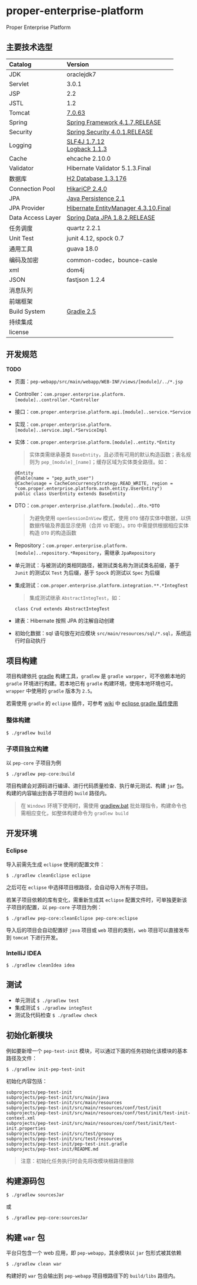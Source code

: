proper-enterprise-platform
==========================

Proper Enterprise Platform


主要技术选型
-----------

|Catalog|Version|
|:--|:--|
|JDK|oraclejdk7|
|Servlet|3.0.1|
|JSP|2.2|
|JSTL|1.2|
|Tomcat|[7.0.63](http://tomcat.apache.org/download-70.cgi)|
|Spring|[Spring Framework 4.1.7.RELEASE](https://github.com/spring-projects/spring-framework/tree/v4.1.7.RELEASE)|
|Security|[Spring Security 4.0.1.RELEASE](https://github.com/spring-projects/spring-security/tree/4.0.1.RELEASE)|
|Logging|[SLF4J 1.7.12](https://github.com/qos-ch/slf4j/tree/v_1.7.12)<br/>[Logback 1.1.3](https://github.com/qos-ch/logback)|
|Cache|ehcache 2.10.0|
|Validator|Hibernate Validator 5.1.3.Final|
|数据库|[H2 Database 1.3.176](https://github.com/h2database/h2database/tree/version-1.3/version-1.3.176/h2)|
|Connection Pool|[HikariCP 2.4.0](https://github.com/brettwooldridge/HikariCP/tree/HikariCP-2.4.0)|
|JPA|[Java Persistence 2.1](https://jcp.org/aboutJava/communityprocess/final/jsr338/index.html)|
|JPA Provider|[Hibernate EntityManager 4.3.10.Final](https://github.com/hibernate/hibernate-orm/tree/4.3.10.Final)|
|Data Access Layer|[Spring Data JPA 1.8.2.RELEASE](https://github.com/spring-projects/spring-data-jpa/tree/1.8.2.RELEASE)|
|任务调度|quartz 2.2.1|
|Unit Test|junit 4.12, spock 0.7|
|通用工具|guava 18.0|
|编码及加密|common-codec，bounce-casle|
|xml|dom4j|
|JSON|fastjson 1.2.4|
|消息队列||
|前端框架||
|Build System|[Gradle 2.5](https://github.com/gradle/gradle)|
|持续集成||
|license||


开发规范
-------

**TODO**

* 页面：`pep-webapp/src/main/webapp/WEB-INF/views/[module]/../*.jsp`
* Controller：`com.proper.enterprise.platform.[module]..controller.*Controller`
* 接口：`com.proper.enterprise.platform.api.[module]..service.*Service`
* 实现：`com.proper.enterprise.platform.[module]..service.impl.*ServiceImpl`
* 实体：`com.proper.enterprise.platform.[module]..entity.*Entity`
    > 实体类需继承基类 `BaseEntity`，且必须有可用的默认构造函数；表名规则为 `pep_[module]_[name]`；缓存区域为实体类全路径。如：
       
    ```
    @Entity
	@Table(name = "pep_auth_user")
	@Cache(usage = CacheConcurrencyStrategy.READ_WRITE, region = "com.proper.enterprise.platform.auth.entity.UserEntity")
	public class UserEntity extends BaseEntity
    ```
        
* DTO：`com.proper.enterprise.platform.[module]..dto.*DTO`
    > 为避免使用 `openSessionInView` 模式，使用 `DTO` 储存实体中数据，以供数据传输及界面显示使用（合并 `VO` 职能）。`DTO` 中需提供根据相应实体构造 `DTO` 的构造函数
* Repository：`com.proper.enterprise.platform.[module]..repository.*Repository`，需继承 `JpaRepository`
* 单元测试：与被测试的类相同路径，被测试类名称为测试类名前缀，基于 `Junit` 的测试以 `Test` 为后缀，基于 `Spock` 的测试以 `Spec` 为后缀
* 集成测试：`com.proper.enterprise.platform.integration.**.*IntegTest`
    > 集成测试继承 `AbstractIntegTest`，如：

    ```
    class Crud extends AbstractIntegTest
    ```

* 建表：Hibernate 按照 JPA 的注解自动创建
* 初始化数据：sql 语句放在对应模块 `src/main/resources/sql/*.sql`，系统运行时自动执行


项目构建
--------

项目构建依托 [gradle](http://www.gradle.org) 构建工具，`gradlew` 是 `gradle warpper`，可不依赖本地的 `gradle` 环境进行构建。若本地已有 `gradle` 构建环境，使用本地环境也可。`wrapper` 中使用的 `gradle` 版本为 `2.5`。

若需使用 `gradle` 的 `eclipse` 插件，可参考 [wiki](https://github.com/proper4git/proper-uip/wiki) 中 [eclipse gradle 插件使用](https://github.com/proper4git/proper-uip/wiki/eclipse-gradle-%E6%8F%92%E4%BB%B6%E4%BD%BF%E7%94%A8)

### 整体构建

    $ ./gradlew build

### 子项目独立构建

以 `pep-core` 子项目为例

    $ ./gradlew pep-core:build

项目构建会对源码进行编译、进行代码质量检查、执行单元测试、构建 `jar` 包。构建的内容输出到各子项目的 `build` 路径内。

> 在 `Windows` 环境下使用时，需使用 [gradlew.bat](gradlew.bat) 批处理指令，构建命令也需相应变化，如整体构建命令为 `gradlew build`


开发环境
-------

### Eclipse

导入前需先生成 `eclipse` 使用的配置文件：

    $ ./gradlew cleanEclipse eclipse

之后可在 `eclipse` 中选择项目根路径，会自动导入所有子项目。

若某子项目依赖的库有变化，需重新生成其 `eclipse` 配置文件时，可单独更新该子项目的配置，以 `pep-core` 子项目为例：

    $ ./gradlew pep-core:cleanEclipse pep-core:eclipse
    
导入后的项目会自动配置好 `java` 项目或 `web` 项目的类别，`web` 项目可以直接发布到 `tomcat` 下进行开发。

### IntelliJ IDEA

    $ ./gradlew cleanIdea idea


测试
----

* 单元测试 `$ ./gradlew test`
* 集成测试 `$ ./gradlew integTest`
* 测试及代码检查 `$ ./gradlew check`


初始化新模块
----------

例如要新增一个 `pep-test-init` 模块，可以通过下面的任务初始化该模块的基本路径及文件：

    $ ./gradlew init-pep-test-init

初始化内容包括：

    subprojects/pep-test-init
    subprojects/pep-test-init/src/main/java
    subprojects/pep-test-init/src/main/resources
    subprojects/pep-test-init/src/main/resources/conf/test/init
    subprojects/pep-test-init/src/main/resources/conf/test/init/test-init-context.xml
    subprojects/pep-test-init/src/main/resources/conf/test/init/test-init.properties
    subprojects/pep-test-init/src/test/groovy
    subprojects/pep-test-init/src/test/resources
    subprojects/pep-test-init/pep-test-init.gradle
    subprojects/pep-test-init/README.md

> 注意：初始化任务执行时会先将改模块根路径删除


构建源码包
---------

    $ ./gradlew sourcesJar

或

    $ ./gradlew pep-core:sourcesJar


构建 `war` 包
------------

平台只包含一个 web 应用，即 `pep-webapp`，其余模块以 `jar` 包形式被其依赖

    $ ./gradlew clean war

构建好的 `war` 包会输出到 `pep-webapp` 项目根路径下的 `build/libs` 路径内。
